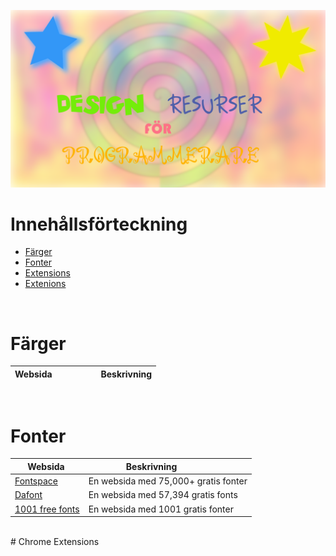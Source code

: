 ![Header](Header.png)


# Innehållsförteckning
 * [Färger](#färger)
 * [Fonter](#fonter)
 * [Extensions](#chrome-extensions)
 * [Extenions](#chrome-extensions)

<br>

# Färger
| Websida&nbsp; | &nbsp;&nbsp;&nbsp;&nbsp;&nbsp;&nbsp;&nbsp;&nbsp;&nbsp;&nbsp;&nbsp;&nbsp;&nbsp;&nbsp;&nbsp;&nbsp;Beskrivning |
|---| :---| 

<br>

# Fonter
| Websida&nbsp; | &nbsp;&nbsp;&nbsp;&nbsp;&nbsp;&nbsp;&nbsp;&nbsp;&nbsp;&nbsp;&nbsp;&nbsp;&nbsp;&nbsp;&nbsp;&nbsp;Beskrivning |
|---| :---| 
| [Fontspace](https://www.fontspace.com/) | En websida med 75,000+ gratis fonter|
| [Dafont](https://www.dafont.com/) | En websida med 57,394 gratis fonts |
| [1001 free fonts](https://www.1001freefonts.com/) | En websida med 1001 gratis fonter|


<br>
# Chrome Extensions
